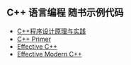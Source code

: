## C++ 语言编程 随书示例代码

- [C++程序设计原理与实践](Programming.Principles.And.Practice.Using.Cpp)
- [C++ Primer](Cpp.Primer)
- [Effective C++](Effective.Cpp)
- [Effective Modern C++](Effective.Modern.Cpp)

